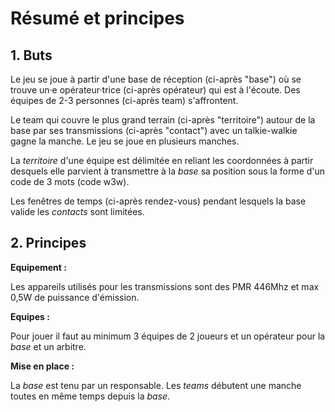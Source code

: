 # Résumé et principes

## 1. Buts
Le jeu se joue à partir d'une base de réception (ci-après "base") où se trouve un·e opérateur·trice (ci-après opérateur) qui est à l'écoute. Des équipes de 2-3 personnes (ci-après team) s'affrontent.

Le team qui couvre le plus grand terrain (ci-après "territoire") autour de la base par ses transmissions (ci-après "contact") avec un talkie-walkie gagne la manche. Le jeu se joue en plusieurs manches.

La *territoire* d'une équipe est délimitée en reliant les coordonnées à partir desquels elle parvient à transmettre à la *base* sa position sous la forme d'un code de 3 mots (code w3w).

Les fenêtres de temps (ci-après rendez-vous) pendant lesquels la base valide les *contacts* sont limitées.

## 2. Principes

**Equipement :**

Les appareils utilisés pour les transmissions sont des PMR 446Mhz et max 0,5W de puissance d'émission.

**Equipes :**

Pour jouer il faut au minimum 3 équipes de 2 joueurs et un opérateur pour la *base* et un arbitre.

**Mise en place :**

La *base* est tenu par un responsable. Les *teams* débutent une manche toutes en même temps depuis la *base*.